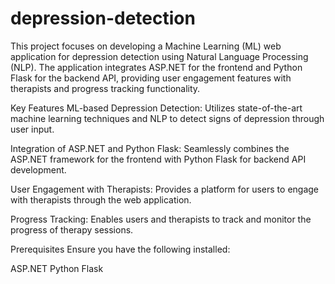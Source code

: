 # depression-detection

This project focuses on developing a Machine Learning (ML) web application for depression detection using Natural Language Processing (NLP). The application integrates ASP.NET for the frontend and Python Flask for the backend API, providing user engagement features with therapists and progress tracking functionality.

Key Features
ML-based Depression Detection: Utilizes state-of-the-art machine learning techniques and NLP to detect signs of depression through user input.

Integration of ASP.NET and Python Flask: Seamlessly combines the ASP.NET framework for the frontend with Python Flask for backend API development.

User Engagement with Therapists: Provides a platform for users to engage with therapists through the web application.

Progress Tracking: Enables users and therapists to track and monitor the progress of therapy sessions.

Prerequisites
Ensure you have the following installed:

ASP.NET
Python
Flask
